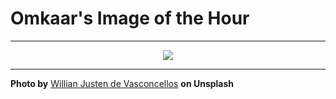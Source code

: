 # Omkaar's Image of the Hour

---

<div align="center">

<a href="https://unsplash.com/photos/a-stairway-descends-below-numerous-pipes-and-lighting-s8uwhXPYt7g">
  <img src="https://images.unsplash.com/photo-1750459273768-f2c1018ba69d?crop=entropy&cs=tinysrgb&fit=max&fm=jpg&ixid=M3w3NjA2Nzh8MHwxfHJhbmRvbXx8fHx8fHx8fDE3NTE2MjY4MDB8&ixlib=rb-4.1.0&q=80&w=1080" style="max-width:100%; height:auto;">
</a>



</div>

---

**Photo by** [Willian Justen de Vasconcellos](https://unsplash.com/@willianjusten) **on Unsplash**
